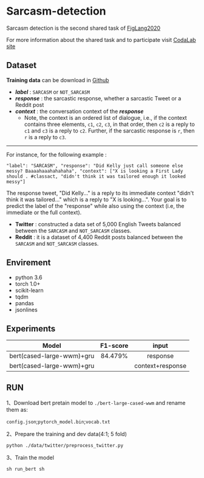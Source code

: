 # Sarcasm-detection

Sarcasm detection is the second shared task of [FigLang2020](https://sites.google.com/view/figlang2020/shared-tasks)

For more information about the shared task and to participate visit [CodaLab site](https://competitions.codalab.org/competitions/22247#learn_the_details-overview)

## Dataset

**Training data** can be download in [Github](https://github.com/EducationalTestingService/sarcasm)

- ***label*** : `SARCASM` or `NOT_SARCASM`
- ***response*** :  the sarcastic response, whether a sarcastic Tweet or a Reddit post
- ***context*** : the conversation context of the ***response***
	- Note, the context is an ordered list of dialogue, i.e., if the context contains three elements, `c1`, `c2`, `c3`, in that order, then `c2` is a reply to `c1` and `c3` is a reply to `c2`. Further, if the sarcastic response is `r`, then `r` is a reply to `c3`.
---
For instance, for the following example : 

`"label": "SARCASM", "response": "Did Kelly just call someone else messy? Baaaahaaahahahaha", "context": ["X is looking a First Lady should . #classact, "didn't think it was tailored enough it looked messy"]`

The response tweet, "Did Kelly..." is a reply to its immediate context "didn't think it was tailored..." which is a reply to "X is looking...". Your goal is to predict the label of the "response" while also using the context (i.e, the immediate or the full context).

- **Twitter** : constructed a data set of 5,000 English Tweets balanced between the `SARCASM` and `NOT_SARCASM` classes.
-  **Reddit** : it is a dataset of 4,400 Reddit posts balanced between the `SARCASM` and `NOT_SARCASM` classes.

## Envirement
- python 3.6
- torch 1.0+
- scikit-learn
- tqdm
- pandas
- jsonlines

## Experiments

Model| F1-score | input
:-: | :-: | :-: |
bert(cased-large-wwm)+gru | 84.479% |  response
bert(cased-large-wwm)+gru |  |  context+response 

## RUN
1、Download bert pretain model to `./bert-large-cased-wwm` and rename them as:

`config.json`;`pytorch_model.bin`;`vocab.txt`

2、Prepare the training and dev data(4:1; 5 fold)

`python ./data/twitter/preprocess_twitter.py `

3、Train the model

`sh run_bert sh`
